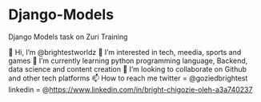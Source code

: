 # Django-Models
Django Models task on Zuri Training

👋 Hi, I’m @brightestworldz
👀 I’m interested in tech, meedia, sports and games
🌱 I’m currently learning python programming language, Backend, data science and content creation
💞️ I’m looking to collaborate on Github and other tech platforms
📫 How to reach me twitter = @goziedbrightest linkedin = @https://www.linkedin.com/in/bright-chigozie-oleh-a3a740237
